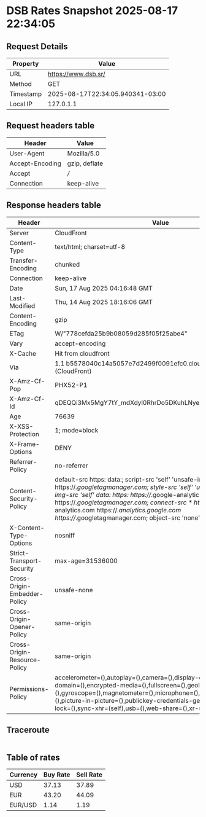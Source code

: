 # DSB Rates Snapshot 2025-08-17 22:34:05
## Request Details

| Property | Value |
|----------|-------|
| URL | https://www.dsb.sr/ |
| Method | GET |
| Timestamp | 2025-08-17T22:34:05.940341-03:00 |
| Local IP | 127.0.1.1 |
    
## Request headers table

| Header | Value |
|--------|-------|
| User-Agent | Mozilla/5.0 |
| Accept-Encoding | gzip, deflate |
| Accept | */* |
| Connection | keep-alive |

    
## Response headers table
| Header | Value |
|--------|-------|
| Server | CloudFront |
| Content-Type | text/html; charset=utf-8 |
| Transfer-Encoding | chunked |
| Connection | keep-alive |
| Date | Sun, 17 Aug 2025 04:16:48 GMT |
| Last-Modified | Thu, 14 Aug 2025 18:16:06 GMT |
| Content-Encoding | gzip |
| ETag | W/"778cefda25b9b08059d285f05f25abe4" |
| Vary | accept-encoding |
| X-Cache | Hit from cloudfront |
| Via | 1.1 b5578040c14a5057e7d2499f0091efc0.cloudfront.net (CloudFront) |
| X-Amz-Cf-Pop | PHX52-P1 |
| X-Amz-Cf-Id | qDEQQi3Mx5MgY7tY_mdXdyl0RhrDo5DKuhLNyeLQhLkZ6wiD5IREUg== |
| Age | 76639 |
| X-XSS-Protection | 1; mode=block |
| X-Frame-Options | DENY |
| Referrer-Policy | no-referrer |
| Content-Security-Policy | default-src https: data:; script-src 'self' 'unsafe-inline' https://*.googletagmanager.com; style-src 'self' 'unsafe-inline' data:; img-src 'self' data: https: https://*.google-analytics.com https://*.googletagmanager.com; connect-src * https://*.google-analytics.com https://*.analytics.google.com https://*.googletagmanager.com; object-src 'none' |
| X-Content-Type-Options | nosniff |
| Strict-Transport-Security | max-age=31536000 |
| Cross-Origin-Embedder-Policy | unsafe-none |
| Cross-Origin-Opener-Policy | same-origin |
| Cross-Origin-Resource-Policy | same-origin |
| Permissions-Policy | accelerometer=(),autoplay=(),camera=(),display-capture=(),document-domain=(),encrypted-media=(),fullscreen=(),geolocation=(),gyroscope=(),magnetometer=(),microphone=(),midi=(),payment=(),picture-in-picture=(),publickey-credentials-get=(),screen-wake-lock=(),sync-xhr=(self),usb=(),web-share=(),xr-spatial-tracking=() |

## Traceroute 

```

```

## Table of rates

| Currency | Buy Rate | Sell Rate |
|----------|----------|-----------|
| USD | 37.13 | 37.89 |
| EUR | 43.20 | 44.09 |
| EUR/USD | 1.14 | 1.19 |
